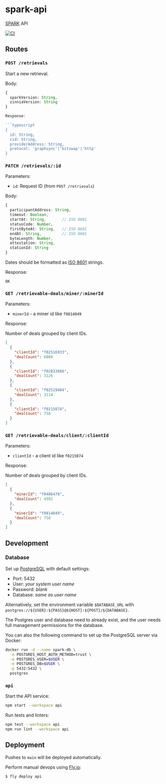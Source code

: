 # spark-api
[SPARK](https://github.com/filecoin-station/spark) API

[![CI](https://github.com/filecoin-station/spark-api/actions/workflows/ci.yml/badge.svg)](https://github.com/filecoin-station/spark-api/actions/workflows/ci.yml)

## Routes

### `POST /retrievals`

Start a new retrieval.

Body:

```typescript
{
  sparkVersion: String,
  zinniaVersion: String
}

Response:

```typescript
{
  id: String,
  cid: String,
  providerAddress: String,
  protocol: 'graphsync'|'bitswap'|'http'
}
```

### `PATCH /retrievals/:id`

Parameters:
- `id`: Request ID (from `POST /retrievals`)

Body:

```typescript
{
  participantAddress: String,
  timeout: Boolean,
  startAt: String,       // ISO 8601
  statusCode: Number,
  firstByteAt: String,   // ISO 8601
  endAt: String,         // ISO 8601
  byteLength: Number,
  attestation: String,
  stationId: String
}
```

Dates should be formatted as [ISO 8601](https://tc39.es/ecma262/#sec-date-time-string-format)
strings.

Response:

```
OK
```

### `GET /retrievable-deals/miner/:minerId`

Parameters:
- `minerId` - a miner id like `f0814049`

Response:

Number of deals grouped by client IDs.

```json
[
  {
    "clientId": "f02516933",
    "dealCount": 6880
  },
  {
    "clientId": "f02833886",
    "dealCount": 3126
  },
  {
    "clientId": "f02519404",
    "dealCount": 3114
  },
  {
    "clientId": "f0215074",
    "dealCount": 758
  }
]
```

### `GET /retrievable-deals/client/:clientId`

Parameters:
- `clientId` - a client id like `f0215074`

Response:

Number of deals grouped by client IDs.

```json
[
  {
    "minerId": "f0406478",
    "dealCount": 4592
  },
  {
    "minerId": "f0814049",
    "dealCount": 758
  }
]
```

## Development

### Database

Set up [PostgreSQL](https://www.postgresql.org/) with default settings:
 - Port: 5432
 - User: _your system user name_
 - Password: _blank_
 - Database: _same as user name_

Alternatively, set the environment variable `$DATABASE_URL` with `postgres://${USER}:${PASS}@${HOST}:${POST}/${DATABASE}`.

The Postgres user and database need to already exist, and the user
needs full management permissions for the database.

You can also the following command to set up the PostgreSQL server via Docker:

```bash
docker run -d --name spark-db \
  -e POSTGRES_HOST_AUTH_METHOD=trust \
  -e POSTGRES_USER=$USER \
  -e POSTGRES_DB=$USER \
  -p 5432:5432 \
  postgres
```

### `api`

Start the API service:

```bash
npm start --workspace api
```

Run tests and linters:

```bash
npm test --workspace api
npm run lint --workspace api
```

## Deployment

Pushes to `main` will be deployed automatically.

Perform manual devops using [Fly.io](https://fly.io):

```bash
$ fly deploy api
```
